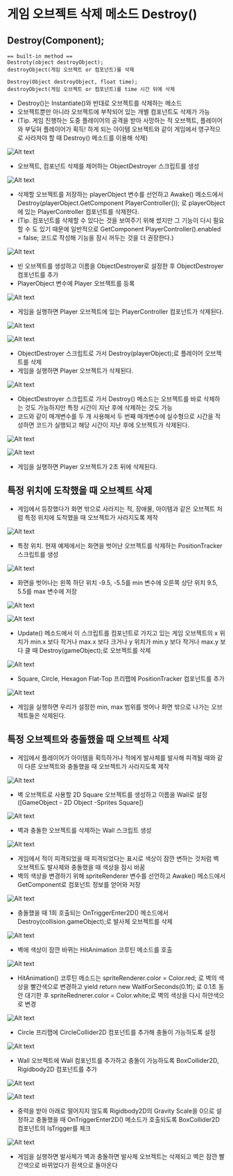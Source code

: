 # 게임 오브젝트 삭제 메소드 Destroy()

## Destroy(Component);

```
== built-in method ==
Destroty(object destroyObject);
destroyObject(게임 오브젝트 or 컴포넌트)를 삭제

Destroy(Object destroyObject, float time);
destroyObject(게임 오브젝트 or 컴포넌트)를 time 시간 뒤에 삭제
```

- Destroy()는 Instantiate()와 반대로 오브젝트를 삭제하는 메소드
- 오브젝트뿐만 아니라 오브젝트에 부착되어 있는 개별 컴포넌트도 삭제가 가능
- (Tip. 게임 진행하는 도중 플레이어의 공격을 받아 사망하는 적 오브젝트, 플레이어와 부딪혀 플레이어가 획득! 하게 되는 아이템 오브젝트와 같이 게임에서 영구적으로 사라져야 할 때 Destroy() 메소드를 이용해 삭제)

![Alt text](<Images/Destroy/destroy 1.PNG>)

- 오브젝트, 컴포넌트 삭제를 제어하는 ObjectDestroyer 스크립트를 생성

![Alt text](<Images/Destroy/destroy 2.PNG>)

- 삭제할 오브젝트를 저장하는 playerObject 변수를 선언하고 Awake() 메소드에서 Destroy(playerObject.GetComponent PlayerController()); 로 playerObject에 있는 PlayerController 컴포넌트를 삭제한다.
- (Tip. 컴포넌트를 삭제할 수 있다는 것을 보여주기 위해 썼지만 그 기능이 다시 필요할 수 도 있기 때문에 일반적으로 GetComponent PlayerController().enabled = false; 코드로 작성해 기능을 잠시 꺼두는 것을 더 권장한다.)

![Alt text](<Images/Destroy/destroy 3.PNG>)

- 빈 오브젝트를 생성하고 이름을 ObjectDestroyer로 설정한 후 ObjectDestroyer 컴포넌트를 추가
- PlayerObject 변수에 Player 오브젝트를 등록

![Alt text](<Images/Destroy/destroy 4.PNG>)

- 게임을 실행하면 Player 오브젝트에 있는 PlayerController 컴포넌트가 삭제된다.

![Alt text](<Images/Destroy/destroy 5_.PNG>)

![Alt text](<Images/Destroy/destroy 5.PNG>)

- ObjectDestroyer 스크립트로 가서 Destroy(playerObject);로 플레이어 오브젝트를 삭제
- 게임을 실행하면 Player 오브젝트가 삭제된다.

![Alt text](<Images/Destroy/destroy 6.PNG>)

- ObjectDestroyer 스크립트로 가서 Destroy() 메소드는 오브젝트를 바로 삭제하는 것도 가능하지만 특정 시간이 지난 후에 삭제하는 것도 가능
- 코드와 같이 매개변수를 두 개 사용해서 두 번째 매개변수에 실수형으로 시간을 작성하면 코드가 실행되고 해당 시간이 지난 후에 오브젝트가 삭제된다.

![Alt text](<Images/Destroy/destroy 7.PNG>)

![Alt text](<Images/Destroy/destroy 8.PNG>)

- 게임을 실행하면 Player 오브젝트가 2초 뒤에 삭제된다.

## 특정 위치에 도착했을 때 오브젝트 삭제
- 게임에서 등장했다가 화면 밖으로 사라지는 적, 장애물, 아이템과 같은 오브젝트 처럼 특정 위치에 도착했을 때 오브젝트가 사라지도록 제작

![Alt text](<Images/Destroy/tracker 1.PNG>)

- 특정 위치. 현재 예제에서는 화면을 벗어난 오브젝트를 삭제하는 PositionTracker 스크립트를 생성

![Alt text](<Images/Destroy/tracker 2.PNG>)

- 화면을 벗어나는 왼쪽 하단 위치 -9.5, -5.5를 min 변수에 오른쪽 상단 위치 9.5, 5.5를 max 변수에 저장

![Alt text](<Images/Destroy/tracker 3.PNG>)

![Alt text](<Images/Destroy/tracker 4.PNG>)

- Update() 메소드에서 이 스크립트를 컴포넌트로 가지고 있는 게임 오브젝트의 x 위치가 min.x 보다 작거나 max.x 보다 크거나 y 위치가 min.y 보다 작거나 max.y 보다 클 때 Destroy(gameObject);로 오브젝트를 삭제

![Alt text](<Images/Destroy/tracker 5.PNG>)

- Square, Circle, Hexagon Flat-Top 프리팹에 PositionTracker 컴포넌트를 추가

![Alt text](<Images/Destroy/tracker 6.PNG>)

- 게임을 실행하면 우리가 설정한 min, max 범위를 벗어나 화면 밖으로 나가는 오브젝트들은 삭제된다.

## 특정 오브젝트와 충돌했을 때 오브젝트 삭제
- 게임에서 플레이어가 아이템을 획득하거나 적에게 발사체를 발사해 피격될 때와 같이 다른 오브젝트와 충돌했을 때 오브젝트가 사라지도록 제작
  
![Alt text](<Images/Destroy/wall 1.PNG>)

- 벽 오브젝트로 사용할 2D Square 오브젝트를 생성하고 이름을 Wall로 설정 ([GameObject - 2D Object -Sprites Square])

![Alt text](<Images/Destroy/wall 2.PNG>)

- 벽과 충돌한 오브젝트를 삭제하는 Wall 스크립트 생성

![Alt text](<Images/Destroy/wall 3.PNG>)

- 게임에서 적이 피격되었을 때 피격되었다는 표시로 색상이 잠깐 변하는 것처럼 벽 오브젝트도 발사체와 충돌했을 때 색상을 잠시 바꿈
- 벽의 색상을 변경하기 위해 spriteRenderer 변수를 선언하고 Awake() 메소드에서 GetComponent로 컴포넌트 정보를 얻어와 저장

![Alt text](<Images/Destroy/wall 4.PNG>)

- 충돌했을 때 1회 호출되는 OnTriggerEnter2D() 메소드에서 Destroy(collision.gameObject);로 발사체 오브젝트를 삭제

![Alt text](<Images/Destroy/wall 5.PNG>)

- 벽에 색상이 잠깐 바뀌는 HitAnimation 코루틴 메소드를 호출

![Alt text](<Images/Destroy/wall 6.PNG>)

- HitAnimation() 코루틴 메소드는 spriteRenderer.color = Color.red; 로 벽의 색상을 빨간색으로 변경하고 yield return new WaitForSeconds(0.1f); 로 0.1초 동안 대기한 후 spriteRednerer.color = Color.white;로 벽의 색상을 다시 하얀색으로 변경

![Alt text](<Images/Destroy/wall 7.PNG>)

- Circle 프리팹에 CircleCollider2D 컴포넌트를 추가해 충돌이 가능하도록 설정

![Alt text](<Images/Destroy/wall 8.PNG>)

- Wall 오브젝트에 Wall 컴포넌트를 추가하고 충돌이 가능하도록 BoxCollider2D, Rigidbody2D 컴포넌트를 추가

![Alt text](<Images/Destroy/wall 9.PNG>)

![Alt text](<Images/Destroy/wall 10.PNG>)

- 중력을 받아 아래로 떨어지지 않도록 Rigidbody2D의 Gravity Scale을 0으로 설정하고 충돌했을 때 OnTriggerEnter2D() 메소드가 호출되도록 BoxCollider2D 컴포넌트의 IsTrigger를 체크

![Alt text](<Images/Destroy/wall 11.png>)

- 게임을 실행하면 발사체가 벽과 충돌하면 발사체 오브젝트는 삭제되고 벽은 잠깐 빨간색으로 바뀌었다가 흰색으로 돌아온다